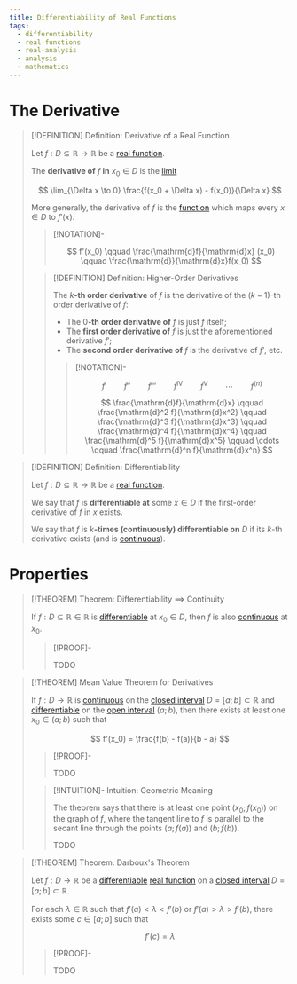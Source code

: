 ```yaml
---
title: Differentiability of Real Functions
tags:
  - differentiability
  - real-functions
  - real-analysis
  - analysis
  - mathematics
---
```


# The Derivative

>[!DEFINITION] Definition: Derivative of a Real Function
>
>Let $f: D \subseteq \mathbb{R} \to \mathbb{R}$ be a [real function](../index.md).
>
>The **derivative of** $f$ **in** $x_0 \in D$ is the [limit](../Limits/index.md)
>
>$$
>\lim_{\Delta x \to 0} \frac{f(x_0 + \Delta x) - f(x_0)}{\Delta x}
>$$
>
>More generally, the derivative of $f$ is the [function](../index.md) which maps every $x \in D$ to $f'(x)$.
>
>>[!NOTATION]-
>>
>>$$
>>f'(x_0) \qquad \frac{\mathrm{d}f}{\mathrm{d}x} (x_0) \qquad \frac{\mathrm{d}}{\mathrm{d}x}f(x_0)
>>$$
>
>>[!DEFINITION] Definition: Higher-Order Derivatives
>>
>>The $k$**-th order derivative** of $f$ is the derivative of the $(k-1)$-th order derivative of $f$:
>> - The $0$**-th order derivative of** $f$ is just $f$ itself;
>> - The **first order derivative of** $f$ is just the aforementioned derivative $f'$;
>> - The **second order derivative of** $f$ is the derivative of $f'$, etc.
>>
>>>[!NOTATION]-
>>>
>>>$$
>>>f' \qquad f'' \qquad f''' \qquad f^{\mathrm{IV}} \qquad f^{\mathrm{V}} \qquad \cdots \qquad f^{(n)}
>>>$$
>>>
>>>$$
>>>\frac{\mathrm{d}f}{\mathrm{d}x} \qquad \frac{\mathrm{d}^2 f}{\mathrm{d}x^2} \qquad \frac{\mathrm{d}^3 f}{\mathrm{d}x^3} \qquad \frac{\mathrm{d}^4 f}{\mathrm{d}x^4} \qquad  \frac{\mathrm{d}^5 f}{\mathrm{d}x^5} \qquad \cdots \qquad \frac{\mathrm{d}^n f}{\mathrm{d}x^n}
>>>$$
>>>
>>
>

>[!DEFINITION] Definition: Differentiability
>
>Let $f: D \subseteq \mathbb{R} \to \mathbb{R}$ be a [real function](../index.md).
>
>We say that $f$ is **differentiable at** some $x \in D$ if the first-order derivative of $f$ in $x$ exists.
>
>We say that $f$ is $k$**-times (continuously) differentiable on** $D$ if its $k$-th derivative exists (and is [continuous](../Continuity.md)).

# Properties

>[!THEOREM] Theorem: Differentiability $\implies$ Continuity
>
>If $f: D \subseteq \mathbb{R} \in \mathbb{R}$ is [differentiable](./index.md) at $x_0 \in D$, then $f$ is also [continuous](../Continuity.md) at $x_0$.
>
>>[!PROOF]-
>>
>>TODO
>>
>

>[!THEOREM] Mean Value Theorem for Derivatives
>
>If $f: D \to \mathbb{R}$ is [continuous](../Continuity.md) on the [closed interval](../../../../Set%20Theory/Ordering/Intervals.md) $D = [a;b] \subset \mathbb{R}$ and [differentiable](./index.md) on the [open interval](../../../../Set%20Theory/Ordering/Intervals.md) $(a;b)$, then there exists at least one $x_0 \in (a;b)$ such that
>
>$$
>f'(x_0) = \frac{f(b) - f(a)}{b - a}
>$$
>
>>[!PROOF]-
>>
>>TODO
>>
>
>>[!INTUITION]- Intuition: Geometric Meaning
>>
>>The theorem says that there is at least one point $(x_0; f(x_0))$ on the graph of $f$, where the tangent line to $f$ is parallel to the secant line through the points $(a; f(a))$ and $(b; f(b))$.
>>
>>TODO
>>


>[!THEOREM] Theorem: Darboux's Theorem
>
>Let $f: D \to \mathbb{R}$ be a [differentiable](./index.md) [real function](../index.md) on a [closed interval](../../../../Set%20Theory/Ordering/Intervals.md) $D = [a;b] \subset \mathbb{R}$.
>
>For each $\lambda \in \mathbb{R}$ such that $f'(a) \lt \lambda \lt f'(b)$ or $f'(a) \gt \lambda \gt f'(b)$, there exists some $c \in [a;b]$ such that
>
>$$
>f'(c) = \lambda
>$$
>
>>[!PROOF]-
>>
>>TODO
>>
>